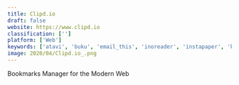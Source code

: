 ```yaml
---
title: Clipd.io
draft: false 
website: https://www.clipd.io
classification: ['']
platform: ['Web']
keywords: ['atavi', 'buku', 'email_this', 'inoreader', 'instapaper', 'kozmos', 'papaly', 'pinboard', 'pocket', 'raindrop.io', 'readability', 'tagpacker', 'vested_yeti', 'workona', 'start.me']
image: 2020/04/Clipd.io_.png
---
```

Bookmarks Manager for the Modern Web